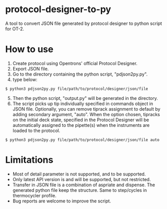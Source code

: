 # protocol-designer-to-py
A tool to convert JSON file generated by protocol designer to python script for OT-2.
# How to use
1. Create protocol using Opentrons' official Protocol Designer.
2. Export JSON file.
3. Go to the directory containing the python script, "pdjson2py.py".
4. type below:
```
$ python3 pdjson2py.py file/path/to/protocol/designer/json/file
```
5. Then the python script, "output.py" will be generated in the directory.
6. The script picks up tip individually specified in commands object in JSON file. Optionally, you can remove tiprack assignment to default by adding secondary argument, "auto". When the option chosen, tipracks on the initial deck state, specified in the Protocol Designer will be  automatically assigned to the pipette(s) when the instruments are loaded to the protocol. 
```
$ python3 pdjson2py.py file/path/to/protocol/designer/json/file auto
```
# Limitations
* Most of detail parameter is not supported, and to be supported.
* Only latest API version is and will be supported, but not restricted.
* Transfer in JSON file is a combination of aspriate and dispense. The generated python file keep the structure. Same to step/cycles in thermocycler profile.
* Bug reports are welcome to improve the script.

